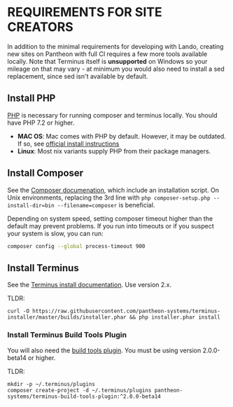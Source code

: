 # REQUIREMENTS FOR SITE CREATORS
In addition to the minimal requirements for developing with Lando, creating new sites on Pantheon with full CI requires
a few more tools available locally. Note that Terminus itself is **unsupported** on Windows so your mileage on that may
vary - at minimum you would also need to install a sed replacement, since sed isn't available by default. 

## Install PHP
[PHP](https://www.php.net/) is necessary for running composer and terminus locally. You should have PHP 7.2 or higher.

* **MAC OS**: Mac comes with PHP by default. However, it may be outdated. If so, see [official install instructions](
https://www.php.net/manual/en/install.macosx.packages.php)
* **Linux**: Most nix variants supply PHP from their package managers.

## Install Composer
See the [Composer documenation](https://getcomposer.org/download/), which include an installation script. On Unix
environments, replacing the 3rd line with `php composer-setup.php --install-dir=bin --filename=composer` is beneficial.

Depending on system speed, setting composer timeout higher than the default may prevent problems. If you run into
timeouts or if you suspect your system is slow, you can run:
```bash
composer config --global process-timeout 900
```
 

## Install Terminus
See the [Terminus install documentation](https://pantheon.io/docs/terminus/install/). Use version 2.x.

TLDR:
```
curl -O https://raw.githubusercontent.com/pantheon-systems/terminus-installer/master/builds/installer.phar && php installer.phar install
```

### Install Terminus Build Tools Plugin
You will also need the [build tools plugin](https://github.com/pantheon-systems/terminus-build-tools-plugin/). You must be using version 2.0.0-beta14 or higher.

TLDR:
```
mkdir -p ~/.terminus/plugins
composer create-project -d ~/.terminus/plugins pantheon-systems/terminus-build-tools-plugin:^2.0.0-beta14
```
